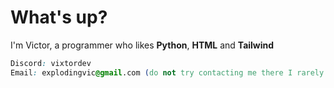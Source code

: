 # What's up?
I'm Victor, a programmer who likes **Python**, **HTML** and **Tailwind**

```css
Discord: vixtordev
Email: explodingvic@gmail.com (do not try contacting me there I rarely check it)
```

